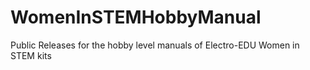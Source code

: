 # WomenInSTEMHobbyManual
Public Releases for the hobby level manuals of Electro-EDU Women in STEM kits
